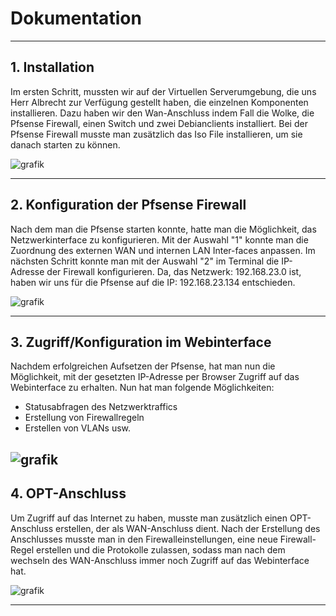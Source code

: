 # Dokumentation #
---
**1. Installation**
---
Im ersten Schritt, mussten wir auf der Virtuellen Serverumgebung, die uns Herr Albrecht zur Verfügung gestellt haben, die einzelnen Komponenten installieren.
Dazu haben wir den Wan-Anschluss indem Fall die Wolke, die Pfsense Firewall, einen Switch und zwei Debianclients installiert. Bei der Pfsense Firewall musste man zusätzlich das Iso File installieren, um sie danach starten zu können. 

![grafik](https://user-images.githubusercontent.com/89446419/134162446-d5015b77-cc9f-4ae3-835c-db780d70301e.png)

---
**2. Konfiguration der Pfsense Firewall**
---
Nach dem man die Pfsense starten konnte, hatte man die Möglichkeit, das Netzwerkinterface zu konfigurieren. Mit der Auswahl "1" konnte man die Zuordnung des externen WAN und internen LAN Inter-faces anpassen. Im nächsten Schritt konnte man mit der Auswahl "2" im Terminal die IP-Adresse der Firewall konfigurieren. Da, das Netzwerk: 192.168.23.0 ist, haben wir uns für die Pfsense auf die IP: 192.168.23.134 entschieden. 

![grafik](https://user-images.githubusercontent.com/89446419/134164514-d5c9cd44-6c18-415f-8acf-dc3da922cd34.png)

---
**3. Zugriff/Konfiguration im Webinterface**
---
Nachdem erfolgreichen Aufsetzen der Pfsense, hat man nun die Möglichkeit, mit der gesetzten IP-Adresse per Browser Zugriff auf das Webinterface zu erhalten. Nun hat man folgende Möglichkeiten: 
- Statusabfragen des Netzwerktraffics
- Erstellung von Firewallregeln
- Erstellen von VLANs usw.

![grafik](https://user-images.githubusercontent.com/89446419/134165610-f87976c8-7430-467c-ab2c-f0873417010b.png)
---
**4. OPT-Anschluss**
---
Um Zugriff auf das Internet zu haben, musste man zusätzlich einen OPT-Anschluss erstellen, der als WAN-Anschluss dient.
Nach der Erstellung des Anschlusses musste man in den Firewalleinstellungen, eine neue Firewall-Regel erstellen und die Protokolle zulassen, sodass man nach dem wechseln des WAN-Anschluss immer noch Zugriff auf das Webinterface hat.

![grafik](https://user-images.githubusercontent.com/89446419/134173182-89aad81d-da4a-4b1b-952d-0a4417a5b76c.png)

---


